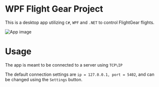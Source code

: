 # WPF Flight Gear Project
This is a desktop app utilizing `C#`, `WPF` and `.NET` to control FlightGear flights.

![App image](https://i.imgur.com/T1qCkZE.png)

# Usage

The app is meant to be connected to a server using `TCP\IP`


The default connection settings are `ip = 127.0.0.1, port = 5402`, and can be changed using the `Settings` button.

